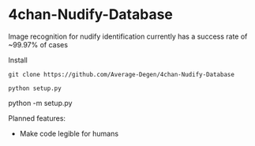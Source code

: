 # 4chan-Nudify-Database

Image recognition for nudify identification currently has a success rate of ~99.97% of cases

Install
```
git clone https://github.com/Average-Degen/4chan-Nudify-Database

python setup.py
```

python -m setup.py

Planned features:
- Make code legible for humans
